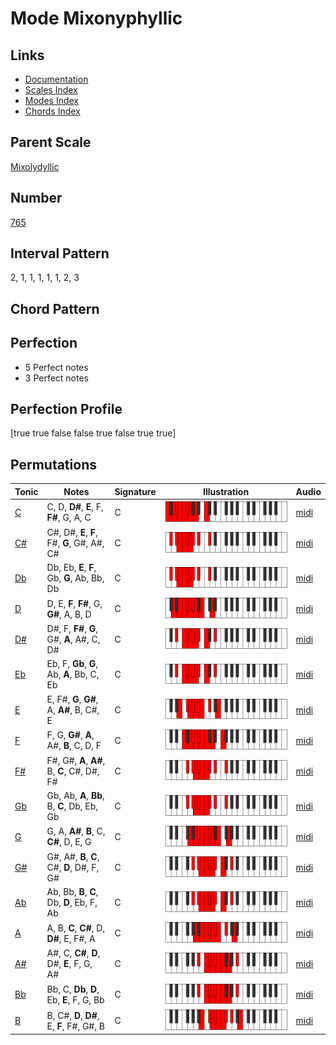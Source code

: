 # Mode Mixonyphyllic

## Links

- [Documentation](README.md)
- [Scales Index](Scales.md)
- [Modes Index](Modes.md)
- [Chords Index](Chords.md)

## Parent Scale

[Mixolydyllic](ScaleMixolydyllic.md)

## Number

[765](https://ianring.com/musictheory/scales/765)

## Interval Pattern

2, 1, 1, 1, 1, 1, 2, 3

## Chord Pattern



## Perfection

- 5 Perfect notes
- 3 Perfect notes

## Perfection Profile

[true true false false true false true true]

## Permutations

| Tonic | Notes | Signature | Illustration | Audio |
|-------|-------|-----------|--------------|-------|
| [C](ModeCNaturalMixonyphyllic.md) | C, D, **D#**, **E**, F, **F#**, G, A, C | C | ![CNaturalMixonyphyllic](ModeCNaturalMixonyphyllic.png) | [midi](https://github.com/edipermadi/music/blob/main/docs/ModeCNaturalMixonyphyllic.mid?raw=true) |
| [C#](ModeCSharpMixonyphyllic.md) | C#, D#, **E**, **F**, F#, **G**, G#, A#, C# | C | ![CSharpMixonyphyllic](ModeCSharpMixonyphyllic.png) | [midi](https://github.com/edipermadi/music/blob/main/docs/ModeCSharpMixonyphyllic.mid?raw=true) |
| [Db](ModeDFlatMixonyphyllic.md) | Db, Eb, **E**, **F**, Gb, **G**, Ab, Bb, Db | C | ![DFlatMixonyphyllic](ModeDFlatMixonyphyllic.png) | [midi](https://github.com/edipermadi/music/blob/main/docs/ModeDFlatMixonyphyllic.mid?raw=true) |
| [D](ModeDNaturalMixonyphyllic.md) | D, E, **F**, **F#**, G, **G#**, A, B, D | C | ![DNaturalMixonyphyllic](ModeDNaturalMixonyphyllic.png) | [midi](https://github.com/edipermadi/music/blob/main/docs/ModeDNaturalMixonyphyllic.mid?raw=true) |
| [D#](ModeDSharpMixonyphyllic.md) | D#, F, **F#**, **G**, G#, **A**, A#, C, D# | C | ![DSharpMixonyphyllic](ModeDSharpMixonyphyllic.png) | [midi](https://github.com/edipermadi/music/blob/main/docs/ModeDSharpMixonyphyllic.mid?raw=true) |
| [Eb](ModeEFlatMixonyphyllic.md) | Eb, F, **Gb**, **G**, Ab, **A**, Bb, C, Eb | C | ![EFlatMixonyphyllic](ModeEFlatMixonyphyllic.png) | [midi](https://github.com/edipermadi/music/blob/main/docs/ModeEFlatMixonyphyllic.mid?raw=true) |
| [E](ModeENaturalMixonyphyllic.md) | E, F#, **G**, **G#**, A, **A#**, B, C#, E | C | ![ENaturalMixonyphyllic](ModeENaturalMixonyphyllic.png) | [midi](https://github.com/edipermadi/music/blob/main/docs/ModeENaturalMixonyphyllic.mid?raw=true) |
| [F](ModeFNaturalMixonyphyllic.md) | F, G, **G#**, **A**, A#, **B**, C, D, F | C | ![FNaturalMixonyphyllic](ModeFNaturalMixonyphyllic.png) | [midi](https://github.com/edipermadi/music/blob/main/docs/ModeFNaturalMixonyphyllic.mid?raw=true) |
| [F#](ModeFSharpMixonyphyllic.md) | F#, G#, **A**, **A#**, B, **C**, C#, D#, F# | C | ![FSharpMixonyphyllic](ModeFSharpMixonyphyllic.png) | [midi](https://github.com/edipermadi/music/blob/main/docs/ModeFSharpMixonyphyllic.mid?raw=true) |
| [Gb](ModeGFlatMixonyphyllic.md) | Gb, Ab, **A**, **Bb**, B, **C**, Db, Eb, Gb | C | ![GFlatMixonyphyllic](ModeGFlatMixonyphyllic.png) | [midi](https://github.com/edipermadi/music/blob/main/docs/ModeGFlatMixonyphyllic.mid?raw=true) |
| [G](ModeGNaturalMixonyphyllic.md) | G, A, **A#**, **B**, C, **C#**, D, E, G | C | ![GNaturalMixonyphyllic](ModeGNaturalMixonyphyllic.png) | [midi](https://github.com/edipermadi/music/blob/main/docs/ModeGNaturalMixonyphyllic.mid?raw=true) |
| [G#](ModeGSharpMixonyphyllic.md) | G#, A#, **B**, **C**, C#, **D**, D#, F, G# | C | ![GSharpMixonyphyllic](ModeGSharpMixonyphyllic.png) | [midi](https://github.com/edipermadi/music/blob/main/docs/ModeGSharpMixonyphyllic.mid?raw=true) |
| [Ab](ModeAFlatMixonyphyllic.md) | Ab, Bb, **B**, **C**, Db, **D**, Eb, F, Ab | C | ![AFlatMixonyphyllic](ModeAFlatMixonyphyllic.png) | [midi](https://github.com/edipermadi/music/blob/main/docs/ModeAFlatMixonyphyllic.mid?raw=true) |
| [A](ModeANaturalMixonyphyllic.md) | A, B, **C**, **C#**, D, **D#**, E, F#, A | C | ![ANaturalMixonyphyllic](ModeANaturalMixonyphyllic.png) | [midi](https://github.com/edipermadi/music/blob/main/docs/ModeANaturalMixonyphyllic.mid?raw=true) |
| [A#](ModeASharpMixonyphyllic.md) | A#, C, **C#**, **D**, D#, **E**, F, G, A# | C | ![ASharpMixonyphyllic](ModeASharpMixonyphyllic.png) | [midi](https://github.com/edipermadi/music/blob/main/docs/ModeASharpMixonyphyllic.mid?raw=true) |
| [Bb](ModeBFlatMixonyphyllic.md) | Bb, C, **Db**, **D**, Eb, **E**, F, G, Bb | C | ![BFlatMixonyphyllic](ModeBFlatMixonyphyllic.png) | [midi](https://github.com/edipermadi/music/blob/main/docs/ModeBFlatMixonyphyllic.mid?raw=true) |
| [B](ModeBNaturalMixonyphyllic.md) | B, C#, **D**, **D#**, E, **F**, F#, G#, B | C | ![BNaturalMixonyphyllic](ModeBNaturalMixonyphyllic.png) | [midi](https://github.com/edipermadi/music/blob/main/docs/ModeBNaturalMixonyphyllic.mid?raw=true) |
